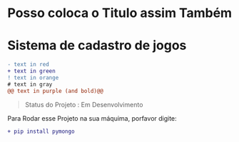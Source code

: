 # Posso coloca o Titulo assim Também 
<h1>Sistema de cadastro de jogos</h1>

```diff
- text in red
+ text in green
! text in orange
# text in gray
@@ text in purple (and bold)@@
```

> Status do Projeto :  Em Desenvolvimento

Para Rodar esse Projeto na sua máquima, porfavor digite:

```diff
+ pip install pymongo
```
